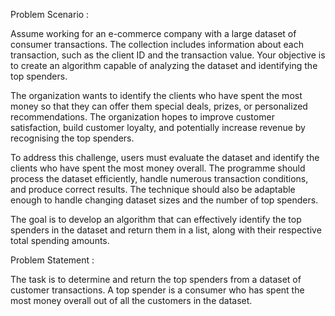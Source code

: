 Problem Scenario : 

Assume working for an e-commerce company with a large dataset of consumer transactions. The collection includes information about each transaction, such as the client ID and the transaction value. Your objective is to create an algorithm capable of analyzing the dataset and identifying the top spenders. 

The organization wants to identify the clients who have spent the most money so that they can offer them special deals, prizes, or personalized recommendations. The organization hopes to improve customer satisfaction, build customer loyalty, and potentially increase revenue by recognising the top spenders. 

To address this challenge, users must evaluate the dataset and identify the clients who have spent the most money overall. The programme should process the dataset efficiently, handle numerous transaction conditions, and produce correct results. The technique should also be adaptable enough to handle changing dataset sizes and the number of top spenders.

The goal is to develop an algorithm that can effectively identify the top spenders in the dataset and return them in a list, along with their respective total spending amounts.

Problem Statement : 

The task is to determine and return the top spenders from a dataset of customer transactions. A top spender is a consumer who has spent the most money overall out of all the customers in the dataset.




